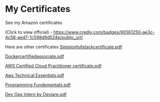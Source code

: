 # My Certificates

See my Amazon certificates

(Click to view official) - https://www.credly.com/badges/90561250-ae3c-4c58-aed7-1c598d9d524e/public_url/ 

Here are other certificates
[Simplonfullstackcertificate.pdf](https://github.com/alecshelembe/My-Certificates/files/10881206/Simplonfullstackcertificate.pdf)

[Dockercertifiedassociate.pdf](https://github.com/alecshelembe/My-Certificates/files/10881213/Dockercertifiedassociate.pdf)

[AWS Certified Cloud Practitioner certificate.pdf](https://github.com/alecshelembe/My-Certificates/files/10881215/AWS.Certified.Cloud.Practitioner.certificate.pdf)

[Aws Technical Essentials.pdf](https://github.com/alecshelembe/My-Certificates/files/10881221/Aws.Technical.Essentials.pdf)

[Programming Fundementals.pdf](https://github.com/alecshelembe/My-Certificates/files/10881222/Programming.Fundementals.pdf)


[Dev Ops Intern by Deviare.pdf](https://github.com/alecshelembe/AWS-Certificates/files/9986967/export.pdf)


